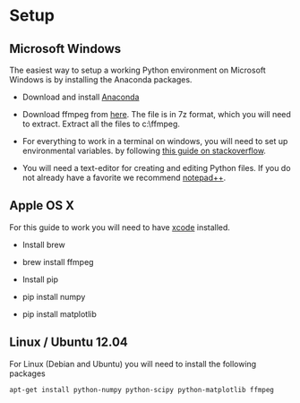 
# Setup



## Microsoft Windows

The easiest way to setup a working Python environment
on Microsoft Windows is by installing the Anaconda packages.

- Download and install [Anaconda](https://store.continuum.io/cshop/anaconda/)

- Download ffmpeg from [here](http://ffmpeg.zeranoe.com/builds/).
  The file is in 7z format, which you will need to extract. Extract all the files to
  c:\ffmpeg.

- For everything to work in a terminal on windows, you will need to set up environmental variables.
  by following [this guide on stackoverflow](http://stackoverflow.com/questions/3701646/how-to-add-to-the-pythonpath-in-windows-7).

- You will need a text-editor for creating and editing Python files. If you do not already have a favorite we recommend [notepad++](http://notepad-plus-plus.org/).


## Apple OS X

For this guide to work you will need to have [xcode](https://developer.apple.com/xcode/) installed.

- Install brew

- brew install ffmpeg

- Install pip

- pip install numpy

- pip install matplotlib



## Linux / Ubuntu 12.04

For Linux (Debian and Ubuntu) you will need to install the following packages

    apt-get install python-numpy python-scipy python-matplotlib ffmpeg




